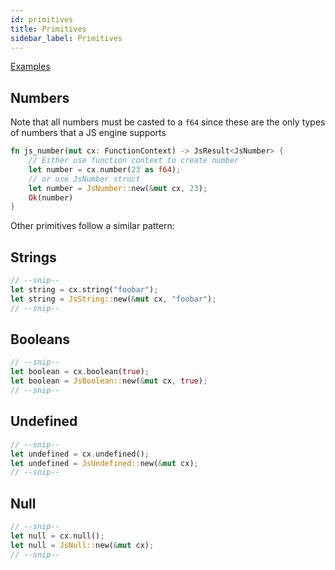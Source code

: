 ```yaml
---
id: primitives
title: Primitives
sidebar_label: Primitives
---
```


[Examples](https://github.com/neon-bindings/examples/tree/master/primitives)

## Numbers

Note that all numbers must be casted to a `f64` since these are the only types of numbers that a JS engine supports

```rust
fn js_number(mut cx: FunctionContext) -> JsResult<JsNumber> {
    // Either use function context to create number
    let number = cx.number(23 as f64);
    // or use JsNumber struct
    let number = JsNumber::new(&mut cx, 23);
    Ok(number)
}
```

Other primitives follow a similar pattern:

## Strings

```rust
// --snip--
let string = cx.string("foobar");
let string = JsString::new(&mut cx, "foobar");
// --snip--
```

## Booleans

```rust
// --snip--
let boolean = cx.boolean(true);
let boolean = JsBoolean::new(&mut cx, true);
// --snip--
```

## Undefined

```rust
// --snip--
let undefined = cx.undefined();
let undefined = JsUndefined::new(&mut cx);
// --snip--
```

## Null

```rust
// --snip--
let null = cx.null();
let null = JsNull::new(&mut cx);
// --snip--
```

